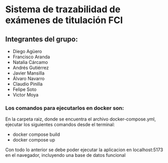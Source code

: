 # Sistema de trazabilidad de exámenes de titulación FCI
## Integrantes del grupo:
* Diego Agüero
* Francisco Aranda
* Natalia Cárcamo
* Andrés Gutiérrez
* Javier Mansilla
* Álvaro Navarro
* Claudio Pinilla
* Felipe Soto
* Victor Moya

<h3>Los comandos para ejecutarlos en docker son:</h3>
<p> En la carpeta raiz, donde se encuentra el archivo docker-compose.yml, ejecutar los siguientes comandos desde el terminal: </p>

* docker compose build  
* docker compose up  

<p>Con todo lo anterior se debe poder ejecutar la aplicacion en localhost:5173 en el navegador, incluyendo una base de datos funcional</p>
